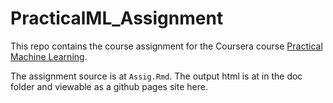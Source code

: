 # PracticalML_Assignment

This repo contains the course assignment for the Coursera course [Practical Machine Learning](https://www.coursera.org/learn/practical-machine-learning/home/welcome).

The assignment source is at `Assig.Rmd`. The output html is at in the doc folder
and viewable as a github pages site here.
